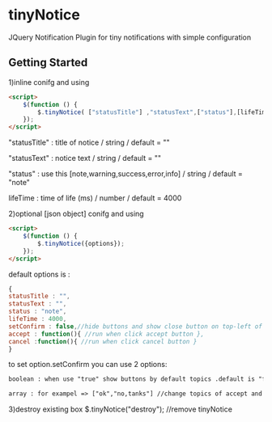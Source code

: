 # tinyNotice

JQuery Notification Plugin  for tiny notifications with simple configuration

## Getting Started

1)inline conifg and using

```html
<script>
	$(function () {
		$.tinyNotice( ["statusTitle"] ,"statusText",["status"],[lifeTime]);
	});
</script>
```

"statusTitle" : title of notice / string / default = ""

"statusText" : notice text / string / default = ""

"status" : use this [note,warning,success,error,info] / string / default = "note"

lifeTime : time of life (ms) / number / default = 4000


2)optional [json object] conifg and using
```html
<script>
	$(function () {
		$.tinyNotice({options}); 
	});
</script>
```
default options is :
```js
{
statusTitle : "",
statusText : "",
status : "note",
lifeTime : 4000,
setConfirm : false,//hide buttons and show close button on top-left of box to close
accept : function(){ //run when click accept button },
cancel :function(){ //run when click cancel button }
}
```
 to set option.setConfirm you can use 2 options:
```html
boolean : when use "true" show buttons by default topics .default is "false" and buttons are hidden;

array : for exampel => ["ok","no,tanks"] //change topics of accept and cancel buttons 
 ```
 
3)destroy existing box
$.tinyNotice("destroy"); //remove tinyNotice
